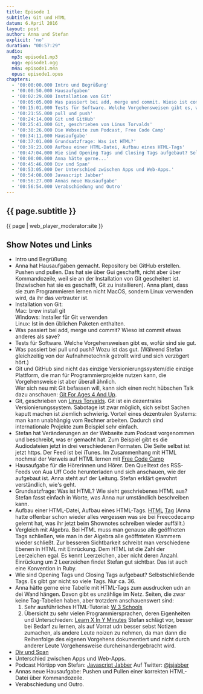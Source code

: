 ```yaml
---
title: Episode 1
subtitle: Git und HTML
datum: 6.April 2016
layout: post
author: Anna und Stefan
explicit: 'no'
duration: "00:57:29"
audio:
  mp3: episode1.mp3
  ogg: episode1.ogg
  m4a: episode1.m4a
  opus: episode1.opus
chapters:
  - '00:00:00.000 Intro und Begrüßung'
  - '00:00:50.000 Hausaufgaben'
  - '00:02:29.000 Installation von Git'
  - '00:05:05.000 Was passiert bei add, merge und commit. Wieso ist commit etwas anderes als save.'
  - '00:15:01.000 Tests für Software. Welche Vorgehensweisen gibt es, wofür sind sie gut.'
  - '00:21:55.000 pull und push'
  - '00:24:14.000 Git und GitHub'
  - '00:25:41.000 Git, geschrieben von Linus Torvalds'
  - '00:30:26.000 Die Webseite zum Podcast, Free Code Camp'
  - '00:34:11.000 Hausaufgabe'
  - '00:37:01.000 Grundsatzfrage: Was ist HTML?'
  - '00:39:23.000 Aufbau einer HTML-Datei, Aufbau eines HTML-Tags'
  - '00:47:04.000 Wie sind Opening Tags und Closing Tags aufgebaut? Selbstschließende Tags.'
  - '00:00:00.000 Anna hätte gerne...'
  - '00:45:46.000 Div und Span'
  - '00:53:05.000 Der Unterschied zwischen Apps und Web-Apps.'
  - '00:54:08.000 Javascript Jabber'
  - '00:56:27.000 Annas neue Hausaufgabe'
  - '00:56:54.000 Verabschiedung und Outro'
---
```


## {{ page.subtitle }}

{{ page | web_player_moderator:site }}

## Show Notes und Links

* Intro und Begrüßung
* Anna hat Hausaufgaben gemacht. Repository bei GitHub erstellen. Pushen und pullen. Das hat sie über Gui geschafft, nicht aber über Kommandozeile, weil sie an der Installation von Git gescheitert ist. (Inzwischen hat sie es geschafft, Git zu installieren). Anna plant, dass sie zum Programmieren lernen nicht MacOS, sondern Linux verwenden wird, da ihr das vertrauter ist.
* Installation von Git:<br/>
  Mac: brew install git<br/>
  Windows: Installer für Git verwenden<br/>
  Linux: Ist in den üblichen Paketen enthalten.
* Was passiert bei add, merge und commit? Wieso ist commit etwas anderes als save?
* Tests für Software. Welche Vorgehensweisen gibt es, wofür sind sie gut.
* Was passiert bei pull und push? Wozu ist das gut. (Während Stefan gleichzeitig von der Aufnahmetechnik getrollt wird und sich verzögert hört.)
* Git und GitHub sind nicht das einzige Versionierungssystem/die einzige Plattform, die man für Programmierprojekte nutzen kann, die Vorgehensweise ist aber überall ähnlich.<br/>
  Wer sich neu mit Git befassen will, kann sich einen recht hübschen Talk dazu anschauen: [Git For Ages 4 And Up](https://www.youtube.com/watch?v=1ffBJ4sVUb4).
* Git, geschrieben von [Linus Torvalds](https://de.wikipedia.org/wiki/Linus_Torvalds). Git ist ein dezentrales Versionierungssystem. Sabotage ist zwar möglich, sich selbst Sachen kaputt machen ist ziemlich schwierig. Vorteil eines dezentralen Systems: man kann unabhängig vom Rechner arbeiten. Dadurch sind internationale Projekte zum Beispiel sehr einfach.
* Stefan hat Veränderungen an der Webseite zum Podcast vorgenommen und beschreibt, was er gemacht hat. Zum Beispiel gibt es die Audiodateien jetzt in drei verschiedenen Formaten. Die Seite selbst ist jetzt https. Der Feed ist bei iTunes. Im Zusammenhang mit HTML nochmal der Verweis auf HTML lernen mit [Free Code Camp](https://www.freecodecamp.com/)
* Hausaufgabe für die Hörerinnen und Hörer. Den Quelltext des RSS-Feeds von Aua Uff Code herunterladen und sich anschauen, wie der aufgebaut ist. Anna steht auf der Leitung. Stefan erklärt gewohnt verständlich, wie's geht.
* Grundsatzfrage: Was ist HTML? Wie sieht geschriebenes HTML aus? Stefan fasst einfach in Worte, was Anna nur umständlich beschreiben kann.
* Aufbau einer HTML-Datei, Aufbau eines HTML-Tags. [HTML](https://de.wikipedia.org/wiki/Hypertext_Markup_Language) [Tag](https://de.wikipedia.org/wiki/Tag_(Informatik)) (Anna hatte offenbar schon wieder alles vergessen was sie bei Freecodecamp gelernt hat, was ihr jetzt beim Shownotes schreiben wieder auffällt.)
* Vergleich mit Algebra. Bei HTML muss man genauso alle geöffneten Tags schließen, wie man in der Algebra alle geöffnteten Klammern wieder schließt. Zur besseren Sichtbarkeit schreibt man verschiedene Ebenen in HTML mit Einrückung. Dem HTML ist die Zahl der Leerzeichen egal. Es kennt Leerzeichen, aber nicht deren Anzahl. Einrückung um 2 Leerzeichen findet Stefan gut sichtbar. Das ist auch eine Konvention in Ruby.
* Wie sind Opening Tags und Closing Tags aufgebaut? Selbstschließende Tags. Es gibt gar nicht so viele Tags. Nur ca. 36.
* Anna hätte gerne eine Tabelle mit HTML-Tags zum ausdrucken udn an dei Wand hängen. Davon gibt es unzählige im Netz. Seiten, die zwar keine Tag-Tabellen haben, aber trotzdem anschauenswert sind: <br/>
  1. Sehr ausführliches HTML-Tutorial: [W 3 Schools](http://www.w3schools.com/) <br/>
  2. Übersicht zu sehr vielen Programmiersprachen, deren Eigenheiten und Unterschieden: [Learn X In Y Minutes](https://learnxinyminutes.com/) Stefan schlägt vor, besser bei Bedarf zu lernen, als auf Vorrat udn besser sebst Notizen zumachen, als andere Leute noizen zu nehmen, da man dann die Reihenfolge des eigenen Vorgehens dokumentiert und nicht durch anderer Leute Vorgehensweise durcheinandergebracht wird.
* [Div und Span](https://en.wikipedia.org/wiki/Span_and_div)
* Unterschied zwischen Apps und Web-Apps.
* Podcast Hörtipp von Stefan: [Javascript Jabber](https://itunes.apple.com/us/podcast/javascript-jabber/id496893300?mt=2) Auf Twitter: [@jsjabber](https://twitter.com/jsjabber)
* Annas neue Hausaufgabe: Pushen und Pullen einer korrekten HTML-Datei über Kommandozeile.
* Verabschiedung und Outro.
